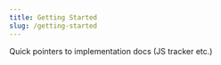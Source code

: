 ```yaml
---
title: Getting Started
slug: /getting-started
---
```


Quick pointers to implementation docs (JS tracker etc.)
